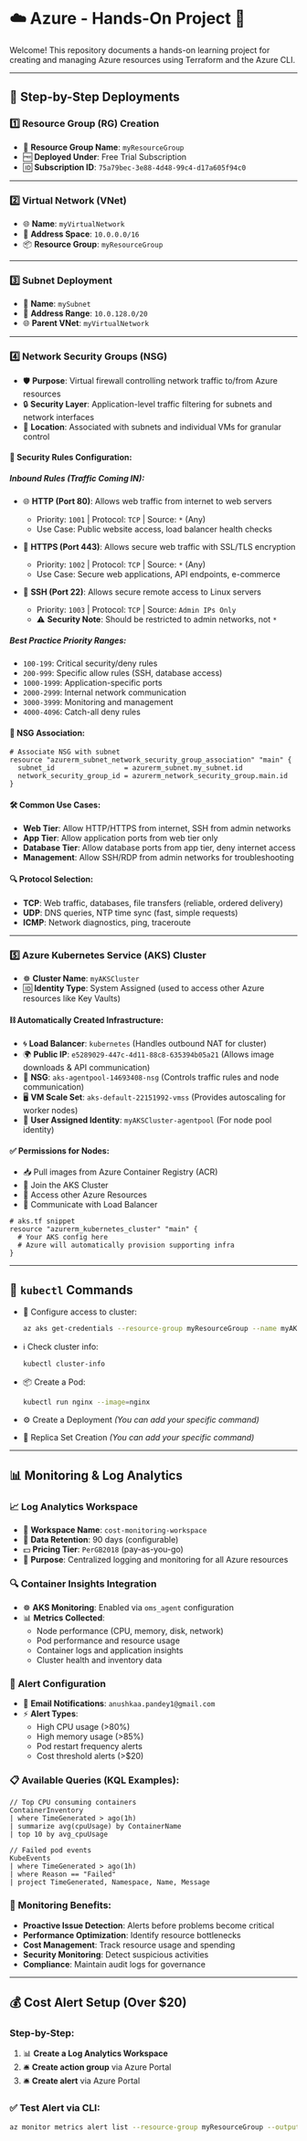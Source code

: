 # ☁️ Azure - Hands-On Project 🚀

Welcome! This repository documents a hands-on learning project for creating and managing Azure resources using Terraform and the Azure CLI.

---

## 🔧 Step-by-Step Deployments

### 1️⃣ Resource Group (RG) Creation
- 📁 **Resource Group Name**: `myResourceGroup`  
- 🆓 **Deployed Under**: Free Trial Subscription  
- 🆔 **Subscription ID**: `75a79bec-3e88-4d48-99c4-d17a605f94c0`

---

### 2️⃣ Virtual Network (VNet)
- 🌐 **Name**: `myVirtualNetwork`  
- 📍 **Address Space**: `10.0.0.0/16`  
- 📦 **Resource Group**: `myResourceGroup`

---

### 3️⃣ Subnet Deployment
- 🧱 **Name**: `mySubnet`  
- 📍 **Address Range**: `10.0.128.0/20`  
- 🌐 **Parent VNet**: `myVirtualNetwork`

---

### 4️⃣ Network Security Groups (NSG)
- 🛡️ **Purpose**: Virtual firewall controlling network traffic to/from Azure resources
- 🔒 **Security Layer**: Application-level traffic filtering for subnets and network interfaces
- 📍 **Location**: Associated with subnets and individual VMs for granular control

#### 🚦 Security Rules Configuration:

##### **Inbound Rules** (Traffic Coming IN):
- 🌐 **HTTP (Port 80)**: Allows web traffic from internet to web servers
  - Priority: `1001` | Protocol: `TCP` | Source: `*` (Any)
  - Use Case: Public website access, load balancer health checks

- 🔐 **HTTPS (Port 443)**: Allows secure web traffic with SSL/TLS encryption
  - Priority: `1002` | Protocol: `TCP` | Source: `*` (Any)
  - Use Case: Secure web applications, API endpoints, e-commerce

- 🔑 **SSH (Port 22)**: Allows secure remote access to Linux servers
  - Priority: `1003` | Protocol: `TCP` | Source: `Admin IPs Only`
  - ⚠️ **Security Note**: Should be restricted to admin networks, not `*`

##### **Best Practice Priority Ranges**:
- `100-199`: Critical security/deny rules
- `200-999`: Specific allow rules (SSH, database access)
- `1000-1999`: Application-specific ports
- `2000-2999`: Internal network communication
- `3000-3999`: Monitoring and management
- `4000-4096`: Catch-all deny rules

#### 🔄 NSG Association:
```hcl
# Associate NSG with subnet
resource "azurerm_subnet_network_security_group_association" "main" {
  subnet_id                 = azurerm_subnet.my_subnet.id
  network_security_group_id = azurerm_network_security_group.main.id
}
```

#### 🛠️ Common Use Cases:
- **Web Tier**: Allow HTTP/HTTPS from internet, SSH from admin networks
- **App Tier**: Allow application ports from web tier only
- **Database Tier**: Allow database ports from app tier, deny internet access
- **Management**: Allow SSH/RDP from admin networks for troubleshooting

#### 🔍 Protocol Selection:
- **TCP**: Web traffic, databases, file transfers (reliable, ordered delivery)
- **UDP**: DNS queries, NTP time sync (fast, simple requests)
- **ICMP**: Network diagnostics, ping, traceroute

---

### 5️⃣ Azure Kubernetes Service (AKS) Cluster
- ☸️ **Cluster Name**: `myAKSCluster`  
- 🆔 **Identity Type**: System Assigned (used to access other Azure resources like Key Vaults)  

#### ⛓️ Automatically Created Infrastructure:
- 🌀 **Load Balancer**: `kubernetes` (Handles outbound NAT for cluster)
- 🌍 **Public IP**: `e5289029-447c-4d11-88c8-635394b05a21` (Allows image downloads & API communication)
- 🔐 **NSG**: `aks-agentpool-14693408-nsg` (Controls traffic rules and node communication)
- 🖥️ **VM Scale Set**: `aks-default-22151992-vmss` (Provides autoscaling for worker nodes)
- 👥 **User Assigned Identity**: `myAKSCluster-agentpool` (For node pool identity)

#### ✅ Permissions for Nodes:
- 📥 Pull images from Azure Container Registry (ACR)  
- 🔗 Join the AKS Cluster  
- 🔐 Access other Azure Resources  
- 🔁 Communicate with Load Balancer

```hcl
# aks.tf snippet
resource "azurerm_kubernetes_cluster" "main" {
  # Your AKS config here
  # Azure will automatically provision supporting infra
}
```

---

## 🧪 `kubectl` Commands

- 🔐 Configure access to cluster:  
  ```bash
  az aks get-credentials --resource-group myResourceGroup --name myAKSCluster
  ```

- ℹ️ Check cluster info:  
  ```bash
  kubectl cluster-info
  ```

- 📦 Create a Pod:  
  ```bash
  kubectl run nginx --image=nginx
  ```

- ⚙️ Create a Deployment *(You can add your specific command)*

- 📡 Replica Set Creation *(You can add your specific command)*

---

## 📊 Monitoring & Log Analytics

### 📈 Log Analytics Workspace
- 🏢 **Workspace Name**: `cost-monitoring-workspace`
- 💾 **Data Retention**: 90 days (configurable)
- 💵 **Pricing Tier**: `PerGB2018` (pay-as-you-go)
- 📍 **Purpose**: Centralized logging and monitoring for all Azure resources

### 🔍 Container Insights Integration
- ☸️ **AKS Monitoring**: Enabled via `oms_agent` configuration
- 📊 **Metrics Collected**:
  - Node performance (CPU, memory, disk, network)
  - Pod performance and resource usage
  - Container logs and application insights
  - Cluster health and inventory data

### 🚨 Alert Configuration
- 📧 **Email Notifications**: `anushkaa.pandey1@gmail.com`
- ⚡ **Alert Types**:
  - High CPU usage (>80%)
  - High memory usage (>85%)
  - Pod restart frequency alerts
  - Cost threshold alerts (>$20)

### 📋 Available Queries (KQL Examples):
```kql
// Top CPU consuming containers
ContainerInventory
| where TimeGenerated > ago(1h)
| summarize avg(cpuUsage) by ContainerName
| top 10 by avg_cpuUsage

// Failed pod events
KubeEvents
| where TimeGenerated > ago(1h)
| where Reason == "Failed"
| project TimeGenerated, Namespace, Name, Message
```

### 🎯 Monitoring Benefits:
- **Proactive Issue Detection**: Alerts before problems become critical
- **Performance Optimization**: Identify resource bottlenecks
- **Cost Management**: Track resource usage and spending
- **Security Monitoring**: Detect suspicious activities
- **Compliance**: Maintain audit logs for governance

---

## 💰 Cost Alert Setup (Over $20)

### Step-by-Step:
1. 📊 **Create a Log Analytics Workspace**
2. 🛎️ **Create action group** via Azure Portal
3.  🛎️ **Create alert** via Azure Portal

### ✅ Test Alert via CLI:
```bash
az monitor metrics alert list --resource-group myResourceGroup --output table
```
```
